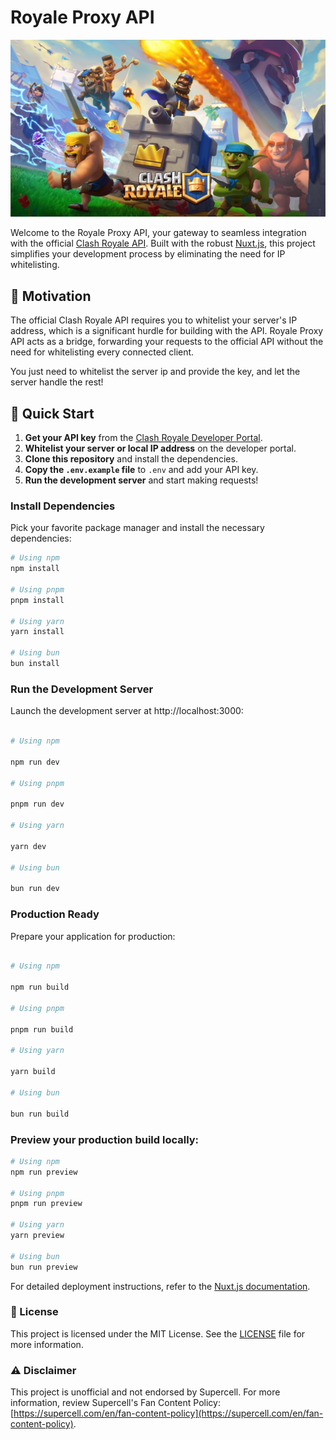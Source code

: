 # Royale Proxy API

![Royale Proxy API Logo](art/logo.jpg)

Welcome to the Royale Proxy API, your gateway to seamless integration with the official [Clash Royale API](https://developer.clashroyale.com/). Built with the robust [Nuxt.js](https://nuxt.com/), this project simplifies your development process by eliminating the need for IP whitelisting.

## 🌟 Motivation

The official Clash Royale API requires you to whitelist your server's IP address, which is a significant hurdle for building with the API. Royale Proxy API acts as a bridge, forwarding your requests to the official API without the need for whitelisting every connected client.

You just need to whitelist the server ip and provide the key, and let the server handle the rest!

## 🚀 Quick Start

1. **Get your API key** from the [Clash Royale Developer Portal](https://developer.clashroyale.com/).
2. **Whitelist your server or local IP address** on the developer portal.
3. **Clone this repository** and install the dependencies.
4. **Copy the `.env.example` file** to `.env` and add your API key.
5. **Run the development server** and start making requests!

### Install Dependencies

Pick your favorite package manager and install the necessary dependencies:

```bash
# Using npm
npm install

# Using pnpm
pnpm install

# Using yarn
yarn install

# Using bun
bun install
```

### Run the Development Server

Launch the development server at http://localhost:3000:

```bash

# Using npm

npm run dev

# Using pnpm

pnpm run dev

# Using yarn

yarn dev

# Using bun

bun run dev
```

### Production Ready

Prepare your application for production:

```bash

# Using npm

npm run build

# Using pnpm

pnpm run build

# Using yarn

yarn build

# Using bun

bun run build
```

### Preview your production build locally:

```bash
# Using npm
npm run preview

# Using pnpm
pnpm run preview

# Using yarn
yarn preview

# Using bun
bun run preview
```

For detailed deployment instructions, refer to the [Nuxt.js documentation](https://nuxt.com/docs/guide).

### 📜 License

This project is licensed under the MIT License. See the [LICENSE](LICENSE) file for more information.

### ⚠️ Disclaimer

This project is unofficial and not endorsed by Supercell. For more information, review Supercell's Fan Content Policy: [https://supercell.com/en/fan-content-policy](https://supercell.com/en/fan-content-policy).
